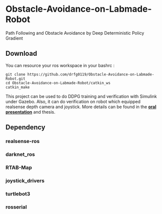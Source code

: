 # Obstacle-Avoidance-on-Labmade-Robot
Path Following and Obstacle Avoidance by Deep Deterministic Policy Gradient

## Download

You can resource your ros workspace in your bashrc :

    git clone https://github.com/drfg0119/Obstacle-Avoidance-on-Labmade-Robot.git
    cd Obstacle-Avoidance-on-Labmade-Robot/catkin_ws
    catkin_make

This project can be used to do DDPG training and verification with Simulink under Gazebo. 
Also, it can do verification on robot which equipped realsense depth camera and joystick. 
More details can be found in the [**oral presentation**](https://youtu.be/CSfS9ozWRXU) and thesis. 

## Dependency

### realsense-ros
### darknet_ros
### RTAB-Map
### joystick_drivers
### turtlebot3
### rosserial